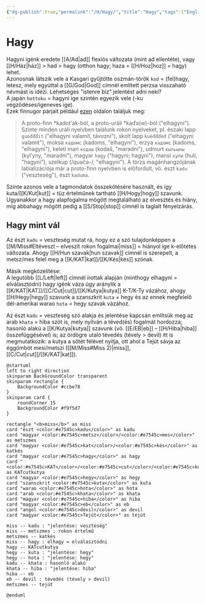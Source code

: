 ```yaml
---
{"dg-publish":true,"permalink":"/H/Hagy/","title":"Hagy","tags":["Englishtexttranslated","containsaigenerateddiagram"],"created":"2024-11-09T01:30","updated":"2024-11-09T01:30"}
---
```



# Hagy

Hagyni igénk eredete [[A/Ad\|ad]] flexiós változata (mint ad ellentéte), vagy [[H/Ház\|ház]] > had > hagy (otthon hagy; haza = [[H/Hoz\|hoz]] = hagy) lehet.  
Azonosnak látszik vele a Kasgari gyűjtötte oszmán-török `kod` = (fel)hagy, letesz, mely egyúttal a [[G/God\|God]] címnél említett perzsa visszaható névmást is idézi. Lehetséges "istenre bíz" jelentést adni neki?  
A japán `hottoku` = hagyni ige szintén egyezik vele (-ku végződéses/igeneves ige).  
Ezek finnugor párjait például [ezen](https://en.wiktionary.org/wiki/kadota) oldalon találjuk meg:  
> A proto-finn \*kadot'ak-ból, a proto-uráli \*kaďa(w)-ból ("elhagyni"). Szinte minden uráli nyelvben találunk rokon nyelveket, pl. északi lapp `guođđđit` ("elhagyni valamit, távozni"), skolt lapp `kuéđđđed` ("elhagyni valamit"), moksa `кадомс` (kadoms, "elhagyni"), erzya `кадомс` (kadoms, "elhagyni"), keleti mari `кодаш` (kodaš, "maradni"), udmurt `кыльыны` (kylʹyny, "maradni"), magyar `hagy` ("hagyni; hagyni"), mansi `хули` (huli, "hagyni"), szelkup (/quəčə-/, "elhagyni"). A törzs magánhangzójának labializációja már a proto-finn nyelvben is előfordult, vö. észt `kadu` ("veszteség"), észt `kaduma`.  

Szinte azonos vele a tagmondatok összekötésére használt, és így kuta/[[K/Kut\|kut]] = tűz értelműnek tartható [[H/Hogy\|hogy]] szavunk. Ugyanakkor a hagy alapfogalma mögött megtalálható az elvesztés és hiány, míg abbahagy mögött pedig a [[S/Stop\|stop]] címnél is taglalt fényelzárás.  

## Hagy mint vál

Az észt `kadu` = veszteség mutat rá, hogy ez a szó tulajdonképpen a [[M/Miss#Eltéveszt – elveszít rokon fogalmai\|miss]] = hiányol ige k-előtétes változata. Ahogy [[H/Hun szavak\|hun szavak]] címnél is szerepelt, a metsz/mes felel meg a [[K/KAT\|kat]]/[[K/Kés\|kés]] szónak.  

Másik megközelítése:  
A legutóbb [[L/Left\|left]] címnél írottak alapján (minthogy elhagyni = elválasztódni) hagy igénk váza úgy aránylik a [[K/KAT\|KAT]]/[[C/Cut\|cut]]/[[K/Kutya\|kutya]] K-T/K-Ty vázához, ahogy [[H/Hegy\|hegy]] szavunk a szanszkrit `kuta` = hegy és az ennek megfelelő dél-amerikai warao `hota` = hegy szavak vázához.  

Az észt `kadu` = veszteség szó alakja és jelentése kapcsán említsük meg az arab `khata` = hiba szót is, mely nyilván a téved(és) fogalmát hordozza; hasonló alakú a [[K/Kutya\|kutya]] szavunk (vö. [[E/EB\|eb]] – [[H/Hiba\|hiba]] összefüggésével) is; az ördögre utaló tévedés (tévely > devil) itt is megmutatkozik: a kutya a sötét félévet nyitja, ott ahol a Tejút sávja az éggömböt mesi/metszi ([[M/Miss#Miss 2)\|miss]], [[C/Cut\|cut]]/[[K/KAT\|kat]]).  

```plantuml-svg
@startuml
left to right direction
skinparam BackGroundColor transparent
skinparam rectangle {
    BackgroundColor #ccbe78
}
skinparam card {
    roundCorner 15
    BackgroundColor #f9f5d7
}

rectangle "<b>miss</b>" as miss
card "észt <color:#e7545c>kadu</color>" as kadu
card "magyar <color:#e7545c>metsz</color>/<color:#e7545c>mes</color>" as metszmes
card "magyar <color:#e7545c>kat</color>/<color:#e7545c>kés</color>" as katkés
card "magyar <color:#e7545c>hagy</color>" as hagy
card "<color:#e7545c>KAT</color>/<color:#e7545c>cut</color>/<color:#e7545c>kutya</color>" as KATcutkutya
card "magyar <color:#e7545c>hegy</color>" as hegy
card "szanszkrit <color:#e7545c>kuta</color>" as kuta
card "warao <color:#e7545c>hota</color>" as hota
card "arab <color:#e7545c>khata</color>" as khata
card "magyar <color:#e7545c>hiba</color>" as hiba
card "magyar <color:#e7545c>eb</color>" as eb
card "angol <color:#e7545c>devil</color>" as devil
card "magyar <color:#e7545c>Tejút</color>" as tejút

miss -- kadu : "jelentése: veszteség"
miss -- metszmes : rokon értelmű
metszmes -- katkés
miss -- hagy : elhagy = elválasztódni
hagy -- KATcutkutya
hegy -- kuta : "jelentése: hegy"
hegy -- hota : "jelentése: hegy"
kadu -- khata : hasonló alakú
khata -- hiba : "jelentése: hiba"
hiba -- eb
eb -- devil : tévedés (tévely > devil)
metszmes -- tejút

@enduml
```